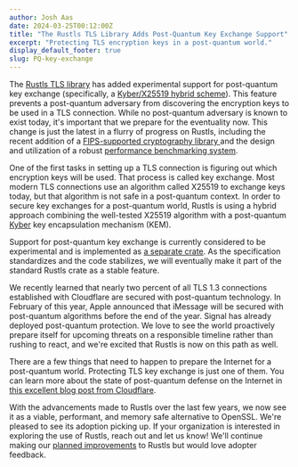 ```yaml
---
author: Josh Aas
date: 2024-03-25T00:12:00Z
title: "The Rustls TLS Library Adds Post-Quantum Key Exchange Support"
excerpt: "Protecting TLS encryption keys in a post-quantum world."
display_default_footer: true
slug: PQ-key-exchange
---
```


The [Rustls TLS library](https://github.com/rustls/rustls/) has added experimental support for post-quantum key exchange (specifically, a [Kyber/X25519 hybrid scheme](https://datatracker.ietf.org/doc/draft-tls-westerbaan-xyber768d00/)). This feature prevents a post-quantum adversary from discovering the encryption keys to be used in a TLS connection. While no post-quantum adversary is known to exist today, it's important that we prepare for the eventuality now. This change is just the latest in a flurry of progress on Rustls, including the recent addition of a [FIPS-supported cryptography library ](https://www.memorysafety.org/blog/rustls-with-aws-crypto-back-end-and-fips/)and the design and utilization of a robust [performance benchmarking system](https://www.memorysafety.org/blog/rustls-performance/).

One of the first tasks in setting up a TLS connection is figuring out which encryption keys will be used. That process is called key exchange. Most modern TLS connections use an algorithm called X25519 to exchange keys today, but that algorithm is not safe in a post-quantum context. In order to secure key exchanges for a post-quantum world, Rustls is using a hybrid approach combining the well-tested X25519 algorithm with a post-quantum [Kyber](https://en.wikipedia.org/wiki/Kyber) key encapsulation mechanism (KEM).

Support for post-quantum key exchange is currently considered to be experimental and is implemented as [a separate crate](https://crates.io/crates/rustls-post-quantum). As the specification standardizes and the code stabilizes, we will eventually make it part of the standard Rustls crate as a stable feature.

We recently learned that nearly two percent of all TLS 1.3 connections established with Cloudflare are secured with post-quantum technology. In February of this year, Apple announced that iMessage will be secured with post-quantum algorithms before the end of the year. Signal has already deployed post-quantum protection. We love to see the world proactively prepare itself for upcoming threats on a responsible timeline rather than rushing to react, and we're excited that Rustls is now on this path as well.

There are a few things that need to happen to prepare the Internet for a post-quantum world. Protecting TLS key exchange is just one of them. You can learn more about the state of post-quantum defense on the Internet in [this excellent blog post from Cloudflare](https://blog.cloudflare.com/pq-2024/).

With the advancements made to Rustls over the last few years, we now see it as a viable, performant, and memory safe alternative to OpenSSL. We're pleased to see its adoption picking up. If your organization is interested in exploring the use of Rustls, reach out and let us know! We'll continue making our [planned improvements](https://github.com/rustls/rustls/blob/main/ROADMAP.md) to Rustls but would love adopter feedback.